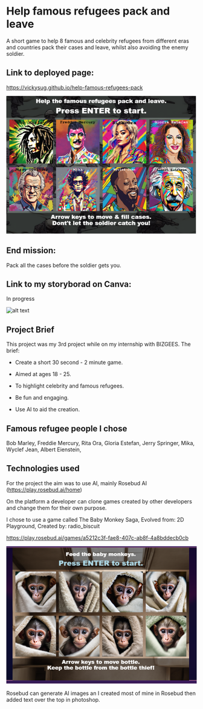 # Help famous refugees pack and leave
A short game to help 8 famous and celebrity refugees from different eras and countries pack their cases and leave, whilst also avoiding the enemy soldier.

## Link to deployed page: 
https://vickysug.github.io/help-famous-refugees-pack

![alt text](images/start.scrn.png)

## End mission:
Pack all the cases before the soldier gets you.

## Link to my storyborad on Canva: 
In progress


![alt text](images/canva.png)

## Project Brief

This project was my 3rd project while on my internship with BIZGEES. The brief:

* Create a short 30 second - 2 minute game.

* Aimed at ages 18 - 25.

* To highlight celebrity and famous refugees.

* Be fun and engaging.

* Use AI to aid the creation.

## Famous refugee people I chose

Bob Marley, 
Freddie Mercury, 
Rita Ora, 
Gloria Estefan, 
Jerry Springer, 
Mika, 
Wyclef Jean, 
Albert Eienstein, 

## Technologies used

For the project the aim was to use AI, mainly Rosebud AI (https://play.rosebud.ai/home)

On the platform a developer can clone games created by other developers and change them for their own purpose. 

I chose to use a game called The Baby Monkey Saga, Evolved from: 2D Playground,
Created by: radio_biscuit

https://play.rosebud.ai/games/a5212c3f-fae8-407c-ab8f-4a8bddecb0cb

![alt text](images/monkey.png)

Rosebud can generate AI images an I created most of mine in Rosebud then added text over the top in photoshop. 

